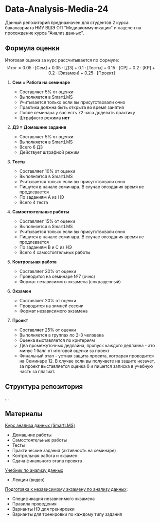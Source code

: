 # Data-Analysis-Media-24

Данный репозиторий предназначен для студентов 2 курса бакалавриата НИУ ВШЭ ОП "Медиакоммуникации" и нацелен на прохождение курса "Анализ данных". 

## Формула оценки
Итоговая оценка за курс рассчитывается по формуле:
$$\text{Итог} = 0.05 \cdot [\text{Сем}] + 0.05 \cdot [\text{ДЗ}] + 0.1 \cdot [\text{Тесты}] + 0.15 \cdot [\text{СР}] + 0.2 \cdot [\text{КР}] + 0.2 \cdot [\text{Экзамен}] + 0.25 \cdot [\text{Проект}]$$

1. **Сем = Работа на семинаре**
    - Составляет 5% от оценки
    - Выполняется в SmartLMS
    - Учитывается только если вы присутствовали очно
    - Практика должна быть открыта во время занятия
    - После семинара у вас есть 72 часа доделать практику
    - Штрафного режима **нет**

2. **ДЗ = Домашние задания**
    - Составляет 5% от оценки
    - Выполняется в SmartLMS
    - Всего 6 ДЗ
    - Действует штрафной режим

3. **Тесты**
    - Составляет 10% от оценки
    - Выполняется в SmartLMS
    - Учитывается только если вы присутствовали очно
    - Пишутся в начале семинара. В случае опоздания время не продлевается
    - По заданиям А из НЭ
    - Всего 4 теста

4. **Самостоятельные работы**
    - Составляет 15% от оценки
    - Выполняется в SmartLMS
    - Учитывается только если вы присутствовали очно
    - Пишутся в начале семинара. В случае опоздания время не продлевается
    - По заданиям В и С из НЭ
    - Всего 4 самостоятельных работы

5. **Контрольная работа**
    - Составляет 20% от оценки
    - Проводится на семинаре №7 (очно)
    - Формат независимого экзамена (сокращенный)

6. **Экзамен**
    - Составляет 20% от оценки
    - Проводится на зимней сессии
    - Формат независимого экзамена

7. **Проект**
    - Составляет 25% от оценки
    - Выполняется в группах по 2-3 человека
    - Оценка выставляется по критериям
    - Два промежуточных дедлайна, пропуск каждого дедлайна - это минус 1 балл от итоговой оценки за проект
    - Финальный этап - устная защита проекта, котоарая проводится  на Семинаре 12. В случае если вы получаете на защите незачет, за проект выставляется оценка 0 и пишется записка в учебную часть за плагиат. 


## Структура репозитория
...

## Материалы
[Курс анализа данных (SmartLMS)](https://edu.hse.ru/course/view.php?id=209438)
- Домашние работы
- Самостоятельные работы
- Тесты
- Практические задания (активность на семинаре)
- Контрольная работа и экзамен
- Сдача финального этапа проекта

[Учебник по анализу данных](https://edu.hse.ru/course/view.php?id=136231)
- Лекции (видео)

[Подготовка к независимому экзамену по анализу данных](https://edu.hse.ru/course/view.php?id=198011):
- Спецификация независимого экзамена
- Правила проведения
- Варианты НЭ для тренировки
- Варианты для тренировки по каждому типу задания


